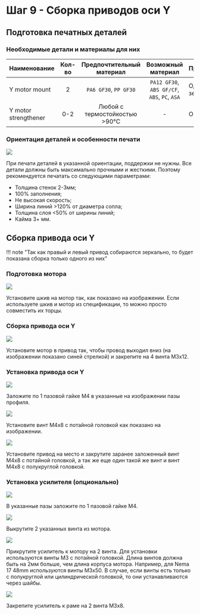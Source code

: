 # Шаг 9 - Сборка приводов оси Y

## Подготовка печатных деталей

### Необходимые детали и материалы для них

| Наименование        | Кол-во |       Предпочтительный материал       |              Возможный материал              | Примечание                                                   |
| :------------------ | :----: | :-----------------------------------: | :------------------------------------------: | :----------------------------------------------------------- |
| Y motor mount       |   2    |         `PA6 GF30`, `PP GF30`         | `PA12 GF30`, `ABS GF/CF`, `ABS`, `PC`, `ASA` | Одна зеркально |
| Y motor strengthener | 0-2 | Любой с термостойкостью >90°С | - | Опционально |

### Ориентация деталей и особенности печати

![](./pics/step_9/s9_orientation.png)

При печати деталей в указанной ориентации, поддержки не нужны. Все детали должны быть максимально прочными и жесткими. Поэтому рекомендуется печатать со следующими параметрами:

- Толщина стенок 2-3мм;
- 100% заполнения;
- Не высокая скорость;
- Ширина линий >120% от диаметра сопла;
- Толщина слоя <50% от ширины линий;
- Кайма 3+ мм.

## Сборка привода оси Y

!!! note "Так как правый и левый привод собираются зеркально, то будет показана сборка только одного из них"

### Подготовка мотора

![](./pics/step_9/s9_pulley_install.png)

Установите шкив на мотор так, как показано на изображении. Если используете шкив и мотор из спецификации, то можно просто совместить их торцы.

### Сборка привода оси Y

![](./pics/step_9/s9_motor_mount_assembly.png)

Установите мотор в привод так, чтобы провод выходил вниз (на изображении показано синей стрелкой) и закрепите на 4 винта М3х12.

### Установка привода оси Y

![](./pics/step_9/s9_nut_install.png)

Заложите по 1 пазовой гайке М4 в указанные на изображении пазы профиля.

![](./pics/step_9/s9_m4x12_install.png)

Установите винт М4х8 с потайной головкой как показано на изображении.

![](./pics/step_9/s9_drive_install.png)

Установите привод на место и закрутите заранее заложенный винт М4х8 с потайной головкой, а так же еще один такой же винт и винт М4х8 с полукруглой головкой.

### Установка усилителя (опционально)

![](./pics/step_9/s9_optional_nut_install.png)

В указанные пазы заложите по 1 пазовой гайке М4.

![](./pics/step_9/s9_motor_screw_removal.png)

Выкрутите 2 указанных винта из мотора.

![](./pics/step_9/s9_strengthener_install.png)

Прикрутите усилитель к мотору на 2 винта. Для установки используются винты М3 с потайной головкой. Длина винтов должна быть на 2мм больше, чем длина корпуса мотора. Например, для Nema 17 48mm используются винты М3х50. В случае, если винты есть только с полукруглой или цилиндрической головкой, то они устанавливаются через шайбы.

![](./pics/step_9/s9_strengthener_install2.png)

Закрепите усилитель к раме на 2 винта М3х8.